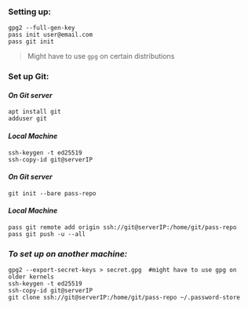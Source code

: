### Setting up:

```
gpg2 --full-gen-key	
pass init user@email.com
pass git init
```

> Might have to use `gpg` on certain distributions

### Set up Git:
#### ***On Git server***

```
apt install git
adduser git
```

#### ***Local Machine***

```
ssh-keygen -t ed25519
ssh-copy-id git@serverIP
```

#### ***On Git server***

```
git init --bare pass-repo
```

#### ***Local Machine***

```
pass git remote add origin ssh://git@serverIP:/home/git/pass-repo
pass git push -u --all
```

### ***To set up on another machine:***

```
gpg2 --export-secret-keys > secret.gpg 	#might have to use gpg on older kernels
ssh-keygen -t ed25519
ssh-copy-id git@serverIP
git clone ssh://git@serverIP:/home/git/pass-repo ~/.password-store
```
